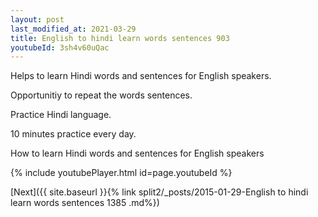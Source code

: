 ```yaml
---
layout: post
last_modified_at: 2021-03-29
title: English to hindi learn words sentences 903 
youtubeId: 3sh4v60uQac
---
```

 
 
Helps to learn Hindi words and sentences for English speakers.

Opportunitiy to repeat the words sentences. 

Practice Hindi language. 
 
10 minutes practice every day. 
 
How to learn Hindi words and sentences for English speakers 
 
{% include youtubePlayer.html id=page.youtubeId %}
 
 
[Next]({{ site.baseurl }}{% link  split2/_posts/2015-01-29-English to hindi learn words sentences 1385 .md%})
 
